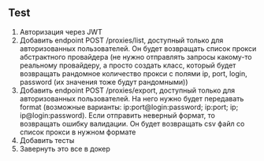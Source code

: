 ## Test
1. Авторизация через JWT
2. Добавить endpoint POST /proxies/list, доступный только для авторизованных пользователей. 
Он будет возвращать список прокси абстрактного провайдера (не нужно отправлять запросы какому-то реальному провайдеру, а просто создать класс, который будет возвращать рандомное количество прокси с полями ip, port, login, password (их значения тоже будут рандомными)) 
3. Добавить endpoint POST /proxies/export, доступный только для авторизованных пользователей. 
На него нужно будет передавать format (возможные варианты: ip:port@login:password; ip:port; ip; ip@login:password). Если отправить неверный формат, то возвращать ошибку валидации. 
Он будет возвращать csv файл со список прокси в нужном формате
4. Добавить тесты
5. Завернуть это все в докер
